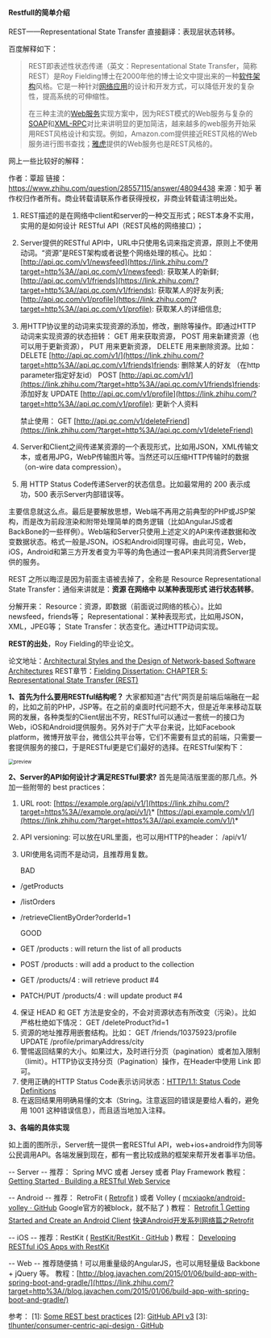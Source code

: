 #### Restfull的简单介绍

REST——Representational State Transfer 直接翻译：表现层状态转移。

百度解释如下：

>REST即表述性状态传递（英文：Representational State Transfer，简称REST）是Roy Fielding博士在2000年他的博士论文中提出来的一种[软件架构](https://baike.baidu.com/item/软件架构/7485920)风格。它是一种针对[网络应用](https://baike.baidu.com/item/网络应用/2196523)的设计和开发方式，可以降低开发的复杂性，提高系统的可伸缩性。
>
>在三种主流的[Web服务](https://baike.baidu.com/item/Web服务)实现方案中，因为REST模式的Web服务与复杂的[SOAP](https://baike.baidu.com/item/SOAP/4684413)和[XML-RPC](https://baike.baidu.com/item/XML-RPC)对比来讲明显的更加简洁，越来越多的web服务开始采用REST风格设计和实现。例如，Amazon.com提供接近REST风格的Web服务进行图书查找；[雅虎](https://baike.baidu.com/item/雅虎/108276)提供的Web服务也是REST风格的。

网上一些比较好的解释：

作者：覃超
链接：https://www.zhihu.com/question/28557115/answer/48094438
来源：知乎
著作权归作者所有。商业转载请联系作者获得授权，非商业转载请注明出处。

1. REST描述的是在网络中client和server的一种交互形式；REST本身不实用，实用的是如何设计 RESTful API（REST风格的网络接口）；

2. Server提供的RESTful API中，URL中只使用名词来指定资源，原则上不使用动词。“资源”是REST架构或者说整个网络处理的核心。比如：
   [http://api.qc.com/v1/newsfeed](https://link.zhihu.com/?target=http%3A//api.qc.com/v1/newsfeed): 获取某人的新鲜; 
   [http://api.qc.com/v1/friends](https://link.zhihu.com/?target=http%3A//api.qc.com/v1/friends): 获取某人的好友列表;
   [http://api.qc.com/v1/profile](https://link.zhihu.com/?target=http%3A//api.qc.com/v1/profile): 获取某人的详细信息;

3. 用HTTP协议里的动词来实现资源的添加，修改，删除等操作。即通过HTTP动词来实现资源的状态扭转：
   GET    用来获取资源，
   POST  用来新建资源（也可以用于更新资源），
   PUT    用来更新资源，
   DELETE  用来删除资源。比如：
   DELETE [http://api.qc.com/v1/](https://link.zhihu.com/?target=http%3A//api.qc.com/v1/friends)friends: 删除某人的好友 （在http parameter指定好友id）
   POST [http://api.qc.com/v1/](https://link.zhihu.com/?target=http%3A//api.qc.com/v1/friends)friends: 添加好友
   UPDATE [http://api.qc.com/v1/profile](https://link.zhihu.com/?target=http%3A//api.qc.com/v1/profile): 更新个人资料

   禁止使用： GET [http://api.qc.com/v1/deleteFriend](https://link.zhihu.com/?target=http%3A//api.qc.com/v1/deleteFriend) 
   

4. Server和Client之间传递某资源的一个表现形式，比如用JSON，XML传输文本，或者用JPG，WebP传输图片等。当然还可以压缩HTTP传输时的数据（on-wire data compression）。
5. 用 HTTP Status Code传递Server的状态信息。比如最常用的 200 表示成功，500 表示Server内部错误等。

主要信息就这么点。最后是要解放思想，Web端不再用之前典型的PHP或JSP架构，而是改为前段渲染和附带处理简单的商务逻辑（比如AngularJS或者BackBone的一些样例）。Web端和Server只使用上述定义的API来传递数据和改变数据状态。格式一般是JSON。iOS和Android同理可得。由此可见，Web，iOS，Android和第三方开发者变为平等的角色通过一套API来共同消费Server提供的服务。

REST  之所以晦涩是因为前面主语被去掉了，全称是 Resource Representational State Transfer：通俗来讲就是：**资源 在网络中 以某种表现形式 进行状态转移**。

分解开来：
Resource：资源，即数据（前面说过网络的核心）。比如 newsfeed，friends等；
Representational：某种表现形式，比如用JSON，XML，JPEG等；
State Transfer：状态变化。通过HTTP动词实现。

**REST的出处**，Roy Fielding的毕业论文。

论文地址：[Architectural Styles and the Design of Network-based Software Architectures](https://link.zhihu.com/?target=http%3A//www.ics.uci.edu/~fielding/pubs/dissertation/top.htm)
REST章节：[Fielding Dissertation: CHAPTER 5: Representational State Transfer (REST)](https://link.zhihu.com/?target=http%3A//www.ics.uci.edu/~fielding/pubs/dissertation/rest_arch_style.htm)

**1、首先为什么要用RESTful结构呢？**
大家都知道"古代"网页是前端后端融在一起的，比如之前的PHP，JSP等。在之前的桌面时代问题不大，但是近年来移动互联网的发展，各种类型的Client层出不穷，RESTful可以通过一套统一的接口为 Web，iOS和Android提供服务。另外对于广大平台来说，比如Facebook platform，微博开放平台，微信公共平台等，它们不需要有显式的前端，只需要一套提供服务的接口，于是RESTful更是它们最好的选择。在RESTful架构下：

<img src="https://liuyang-picbed.oss-cn-shanghai.aliyuncs.com/img/06ee404783540f0af299042057738a99_r.jpg" alt="preview" style="zoom: 67%;" />



**2、Server的API如何设计才满足RESTful要求?**
首先是简洁版里面的那几点。外加一些附带的 best practices：

1. URL root:
   [https://example.org/api/v1/](https://link.zhihu.com/?target=https%3A//example.org/api/v1/)*
   [https://api.example.com/v1/](https://link.zhihu.com/?target=https%3A//api.example.com/v1/)*

2. API versioning:
   可以放在URL里面，也可以用HTTP的header：
   /api/v1/

3. URI使用名词而不是动词，且推荐用复数。

   BAD

- /getProducts

- /listOrders

- /retrieveClientByOrder?orderId=1

  GOOD

- GET /products : will return the list of all products

- POST /products : will add a product to the collection

- GET /products/4 : will retrieve product #4

- PATCH/PUT /products/4 : will update product #4

4. 保证  HEAD 和 GET 方法是安全的，不会对资源状态有所改变（污染）。比如严格杜绝如下情况：
   GET /deleteProduct?id=1
5. 资源的地址推荐用嵌套结构。比如：
   GET /friends/10375923/profile
   UPDATE /profile/primaryAddress/city
6. 警惕返回结果的大小。如果过大，及时进行分页（pagination）或者加入限制（limit）。HTTP协议支持分页（Pagination）操作，在Header中使用 Link 即可。
7. 使用正确的HTTP Status Code表示访问状态：[HTTP/1.1: Status Code Definitions](https://link.zhihu.com/?target=http%3A//www.w3.org/Protocols/rfc2616/rfc2616-sec10.html)
8. 在返回结果用明确易懂的文本（String。注意返回的错误是要给人看的，避免用 1001 这种错误信息），而且适当地加入注释。

**3、各端的具体实现**

如上面的图所示，Server统一提供一套RESTful API，web+ios+android作为同等公民调用API。各端发展到现在，都有一套比较成熟的框架来帮开发者事半功倍。

-- Server --
推荐： Spring MVC 或者 Jersey 或者 Play Framework
教程：
[Getting Started · Building a RESTful Web Service](https://link.zhihu.com/?target=https%3A//spring.io/guides/gs/rest-service/)

-- Android --
推荐： RetroFit ( [Retrofit](https://link.zhihu.com/?target=http%3A//square.github.io/retrofit/) ) 或者 Volley ( [mcxiaoke/android-volley · GitHub](https://link.zhihu.com/?target=https%3A//github.com/mcxiaoke/android-volley) Google官方的被block，就不贴了 ) 
教程：
[Retrofit โ Getting Started and Create an Android Client](https://link.zhihu.com/?target=https%3A//futurestud.io/blog/retrofit-getting-started-and-android-client/)
[快速Android开发系列网络篇之Retrofit](https://link.zhihu.com/?target=http%3A//www.cnblogs.com/angeldevil/p/3757335.html)

-- iOS --
推荐：RestKit ( [RestKit/RestKit · GitHub](https://link.zhihu.com/?target=https%3A//github.com/RestKit/RestKit) )
教程：
[Developing RESTful iOS Apps with RestKit](https://link.zhihu.com/?target=http%3A//code.tutsplus.com/tutorials/restkit_ios-sdk--mobile-4524)

-- Web --
推荐随便搞！可以用重量级的AngularJS，也可以用轻量级 Backbone + jQuery 等。
教程：[http://blog.javachen.com/2015/01/06/build-app-with-spring-boot-and-gradle/](https://link.zhihu.com/?target=http%3A//blog.javachen.com/2015/01/06/build-app-with-spring-boot-and-gradle/)

参考：
[1]: [Some REST best practices](https://link.zhihu.com/?target=http%3A//bourgeois.me/rest/)
[2]: [GitHub API v3](https://link.zhihu.com/?target=https%3A//developer.github.com/v3/)
[3]: [tlhunter/consumer-centric-api-design · GitHub](https://link.zhihu.com/?target=https%3A//github.com/tlhunter/consumer-centric-api-design)





